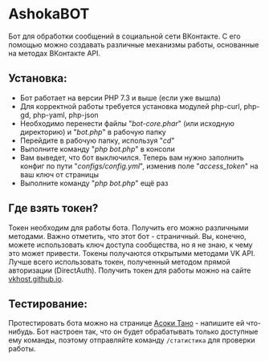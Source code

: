 # AshokaBOT
Бот для обработки сообщений в социальной сети ВКонтакте.
С его помощью можно создавать различные механизмы работы, основанные на методах ВКонтакте API.

## Установка:
- Бот работает на версии PHP 7.3 и выше (если уже вышла)
- Для корректной работы требуется установка модулей php-curl, php-gd, php-yaml, php-json
- Необходимо перенести файлы "*bot-core.phar*" (или исходную директорию) и "*bot.php*" в рабочую папку
- Перейдите в рабочую папку, используя "*cd*"
- Выполните команду "*php bot.php*" в консоли
- Вам выведет, что бот выключился. Теперь вам нужно заполнить конфиг по пути "*configs/config.yml*", изменив поле "*access_token*" на ваш ключ от страницы
- Выполните команду "*php bot.php*" ещё раз

## Где взять токен?
Токен необходим для работы бота. Получить его можно различными методами. Важно отметить, что этот бот - страничный. Вы, конечно, можете использовать ключ доступа сообщества, но я не знаю, к чему это может привести. Токены получаются открытыми методами VK API. Лучше всего использовать токен, полученный методом прямой авторизации (DirectAuth). Получить токен для работы можно на сайте [vkhost.github.io](http://vkhost.github.io).

## Тестирование:
Протестировать бота можно на странице [Асоки Тано](http://vk.com/ashoka_zv) - напишите ей что-нибудь. Бот настроен так, что он будет обрабатывать только доступные ему команды, поэтому отправляйте команду `/статистика` для проверки работы.
